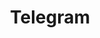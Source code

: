 ---
blog: https://telegram.org/blog
guide: https://telegram.org/press
logohandle: telegram
sort: telegram
title: Telegram
twitter: telegram
website: https://telegram.org/
wikipedia: https://en.wikipedia.org/wiki/Telegram_(messaging_service)
---